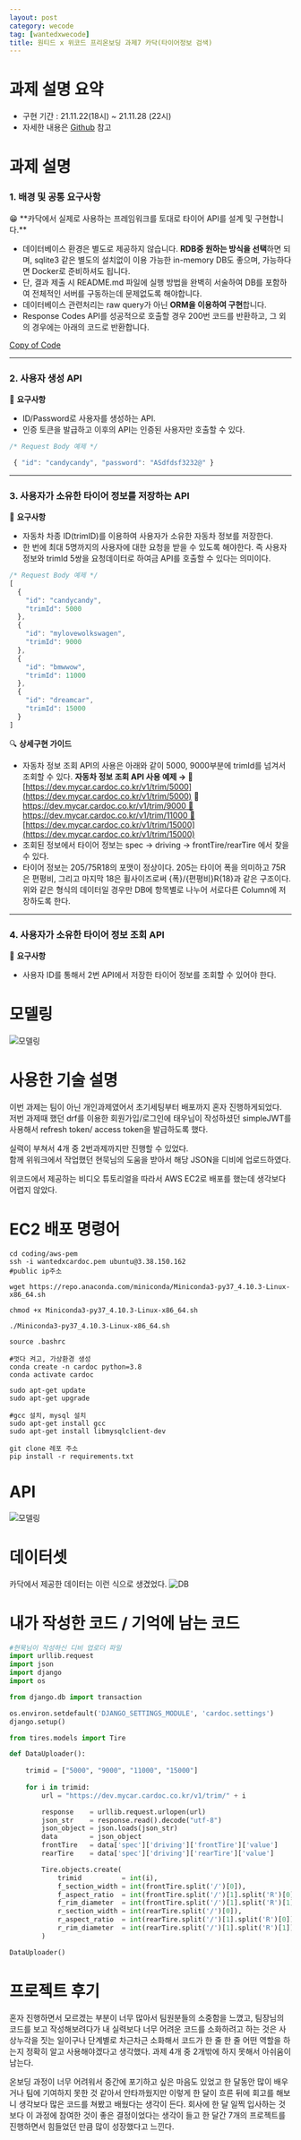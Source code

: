 ```yaml
---
layout: post
category: wecode
tag: [wantedxwecode]
title: 원티드 x 위코드 프리온보딩 과제7 카닥(타이어정보 검색)
---
```


# 과제 설명 요약
- 구현 기간 : 21.11.22(18시) ~ 21.11.28 (22시)
- 자세한 내용은 [Github](https://github.com/Wanted-Preonboarding-Backend-1st-G5/Assignment7-YY) 참고

# 과제 설명

### 1. 배경 및 공통 요구사항

<aside>
😁 **카닥에서 실제로 사용하는 프레임워크를 토대로 타이어 API를 설계 및 구현합니다.**

</aside>

- 데이터베이스 환경은 별도로 제공하지 않습니다.
 **RDB중 원하는 방식을 선택**하면 되며, sqlite3 같은 별도의 설치없이 이용 가능한 in-memory DB도 좋으며, 가능하다면 Docker로 준비하셔도 됩니다.
- 단, 결과 제출 시 README.md 파일에 실행 방법을 완벽히 서술하여 DB를 포함하여 전체적인 서버를 구동하는데 문제없도록 해야합니다.
- 데이터베이스 관련처리는 raw query가 아닌 **ORM을 이용하여 구현**합니다.
- Response Codes API를 성공적으로 호출할 경우 200번 코드를 반환하고, 그 외의 경우에는 아래의 코드로 반환합니다.

[Copy of Code](https://www.notion.so/08e67c3cdc8e471fb1aab50e5963fb05)

---

### 2. 사용자 생성 API

🎁 **요구사항**

- ID/Password로 사용자를 생성하는 API.
- 인증 토큰을 발급하고 이후의 API는 인증된 사용자만 호출할 수 있다.

```jsx
/* Request Body 예제 */

 { "id": "candycandy", "password": "ASdfdsf3232@" }
```

---

### 3. 사용자가 소유한 타이어 정보를 저장하는 API

🎁 **요구사항**

- 자동차 차종 ID(trimID)를 이용하여 사용자가 소유한 자동차 정보를 저장한다.
- 한 번에 최대 5명까지의 사용자에 대한 요청을 받을 수 있도록 해야한다. 즉 사용자 정보와 trimId 5쌍을 요청데이터로 하여금 API를 호출할 수 있다는 의미이다.

```jsx
/* Request Body 예제 */
[
  {
    "id": "candycandy",
    "trimId": 5000
  },
  {
    "id": "mylovewolkswagen",
    "trimId": 9000
  },
  {
    "id": "bmwwow",
    "trimId": 11000
  },
  {
    "id": "dreamcar",
    "trimId": 15000
  }
]
```

🔍 **상세구현 가이드**

- 자동차 정보 조회 API의 사용은 아래와 같이 5000, 9000부분에 trimId를 넘겨서 조회할 수 있다.
 **자동차 정보 조회 API 사용 예제 → 
📄** [https://dev.mycar.cardoc.co.kr/v1/trim/5000](https://dev.mycar.cardoc.co.kr/v1/trim/5000)
**📄** [https://dev.mycar.cardoc.co.kr/v1/trim/9000
📄](https://dev.mycar.cardoc.co.kr/v1/trim/9000) [https://dev.mycar.cardoc.co.kr/v1/trim/11000
📄](https://dev.mycar.cardoc.co.kr/v1/trim/11000) [https://dev.mycar.cardoc.co.kr/v1/trim/15000](https://dev.mycar.cardoc.co.kr/v1/trim/15000)
- 조회된 정보에서 타이어 정보는 spec → driving → frontTire/rearTire 에서 찾을 수 있다.
- 타이어 정보는 205/75R18의 포맷이 정상이다. 205는 타이어 폭을 의미하고 75R은 편평비, 그리고 마지막 18은 휠사이즈로써 {폭}/{편평비}R{18}과 같은 구조이다.
 위와 같은 형식의 데이터일 경우만 DB에 항목별로 나누어 서로다른 Column에 저장하도록 한다.

---

### 4. 사용자가 소유한 타이어 정보 조회 API

🎁 **요구사항**

- 사용자 ID를 통해서 2번 API에서 저장한 타이어 정보를 조회할 수 있어야 한다.

# 모델링

![모델링](/public/img/cardoc_erd.png)


# 사용한 기술 설명

이번 과제는 팀이 아닌 개인과제였어서 초기세팅부터 배포까지 혼자 진행하게되었다.  
저번 과제때 했던 drf를 이용한 회원가입/로그인에 태우님이 작성하셨던 simpleJWT를 사용해서 refresh token/ access token을 발급하도록 했다.

실력이 부쳐서 4개 중 2번과제까지만 진행할 수 있었다.  
함께 위워크에서 작업했던 현묵님의 도움을 받아서 해당 JSON을 디비에 업로드하였다.

위코드에서 제공하는 비디오 튜토리얼을 따라서 AWS EC2로 배포를 했는데 생각보다 어렵지 않았다.

# EC2 배포 명령어

```shell
cd coding/aws-pem
ssh -i wantedxcardoc.pem ubuntu@3.38.150.162  
#public ip주소

wget https://repo.anaconda.com/miniconda/Miniconda3-py37_4.10.3-Linux-x86_64.sh

chmod +x Miniconda3-py37_4.10.3-Linux-x86_64.sh

./Miniconda3-py37_4.10.3-Linux-x86_64.sh

source .bashrc

#껏다 켜고, 가상환경 생성
conda create -n cardoc python=3.8
conda activate cardoc

sudo apt-get update
sudo apt-get upgrade

#gcc 설치, mysql 설치
sudo apt-get install gcc
sudo apt-get install libmysqlclient-dev

git clone 레포 주소
pip install -r requirements.txt
```

# API

![모델링](/public/img/cardoc_api.png)

# 데이터셋

카닥에서 제공한 데이터는 이런 식으로 생겼었다. 
![DB](/public/img/cardoc_db.png)

# 내가 작성한 코드 / 기억에 남는 코드

```python
#현묵님이 작성하신 디비 업로더 파일
import urllib.request
import json
import django
import os

from django.db import transaction

os.environ.setdefault('DJANGO_SETTINGS_MODULE', 'cardoc.settings')
django.setup()

from tires.models import Tire

def DataUploader():
    
    trimid = ["5000", "9000", "11000", "15000"]
    
    for i in trimid:
        url = "https://dev.mycar.cardoc.co.kr/v1/trim/" + i

        response    = urllib.request.urlopen(url)
        json_str    = response.read().decode("utf-8")
        json_object = json.loads(json_str)
        data        = json_object
        frontTire   = data['spec']['driving']['frontTire']['value']
        rearTire    = data['spec']['driving']['rearTire']['value']

        Tire.objects.create(
            trimid          = int(i),
            f_section_width = int(frontTire.split('/')[0]),
            f_aspect_ratio  = int(frontTire.split('/')[1].split('R')[0]),
            f_rim_diameter  = int(frontTire.split('/')[1].split('R')[1]),
            r_section_width = int(rearTire.split('/')[0]),
            r_aspect_ratio  = int(rearTire.split('/')[1].split('R')[0]),
            r_rim_diameter  = int(rearTire.split('/')[1].split('R')[1]),
        )

DataUploader()
```


# 프로젝트 후기

혼자 진행하면서 모르겠는 부분이 너무 많아서 팀원분들의 소중함을 느꼈고, 팀장님의 코드를 보고 작성해보려다가 내 실력보다 너무 어려운 코드를 소화하려고 하는 것은 사상누각을 짓는 일이구나 단계별로 차근차근 소화해서 코드가 한 줄 한 줄 어떤 역할을 하는지 정확히 알고 사용해야겠다고 생각했다. 과제 4개 중 2개밖에 하지 못해서 아쉬움이 남는다. 

온보딩 과정이 너무 어려워서 중간에 포기하고 싶은 마음도 있었고 한 달동안 많이 배우거나 팀에 기여하지 못한 것 같아서 안타까웠지만 이렇게 한 달이 흐른 뒤에 회고를 해보니 생각보다 많은 코드를 쳐봤고 배웠다는 생각이 든다. 회사에 한 달 일찍 입사하는 것보다 이 과정에 참여한 것이 좋은 결정이었다는 생각이 들고 한 달간 7개의 프로젝트를 진행하면서 힘들었던 만큼 많이 성장했다고 느낀다.


